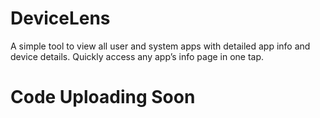 # DeviceLens
A simple tool to view all user and system apps with detailed app info and device details. Quickly access any app’s info page in one tap.

# Code Uploading Soon
